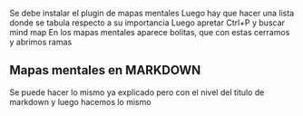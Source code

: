 
Se debe instalar el plugin de mapas mentales
Luego hay que hacer una lista donde se tabula respecto a su importancia
Luego apretar Ctrl+P y buscar mind map
En los mapas mentales aparece bolitas, que con estas cerramos y abrimos ramas
## Mapas mentales en MARKDOWN
Se puede hacer lo mismo ya explicado pero con el nivel del titulo de markdown y luego hacemos lo mismo
